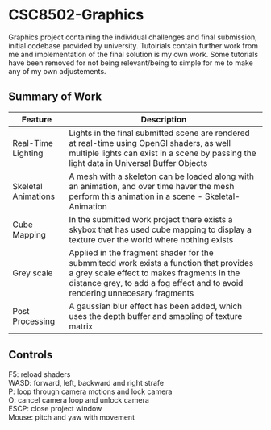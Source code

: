 # CSC8502-Graphics
Graphics project containing the individual challenges and final submission, initial codebase provided by university. 
Tutoirials contain further work from me and implementation of the final solution is my own work. Some tutorials have been removed for not being relevant/being to simple for me to make any of my own adjustements.

## Summary of Work
|Feature|Description|
|-------|-----------|
|Real-Time Lighting|Lights in the final submitted scene are rendered at real-time using OpenGl shaders, as well multiple lights can exist in a scene by passing the light data in Universal Buffer Objects|
|Skeletal Animations|A mesh with a skeleton can be loaded along with an animation, and over time haver the mesh perform this animation in a scene - Skeletal-Animation|
|Cube Mapping|In the submitted work project there exists a skybox that has used cube mapping to display a texture over the world where nothing exists|
|Grey scale|Applied in the fragment shader for the submmitedd work exists a function that provides a  grey scale effect to makes fragments in the distance grey, to add a fog effect and to avoid rendering unnecesary fragments|
|Post Processing|A gaussian blur effect has been added, which uses the depth buffer and smapling of texture matrix|

## Controls  
F5: reload shaders  
WASD: forward, left, backward and right strafe  
P: loop through camera motions and lock camera  
O: cancel camera loop and unlock camera  
ESCP: close project window  
Mouse: pitch and yaw with movement  
